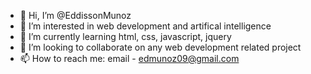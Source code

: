 - 👋 Hi, I’m @EddissonMunoz
- 👀 I’m interested in web development and artifical intelligence
- 🌱 I’m currently learning html, css, javascript, jquery
- 💞️ I’m looking to collaborate on any web development related project
- 📫 How to reach me: email - edmunoz09@gmail.com

<!---
EddissonMunoz/EddissonMunoz is a ✨ special ✨ repository because its `README.md` (this file) appears on your GitHub profile.
You can click the Preview link to take a look at your changes.
--->
